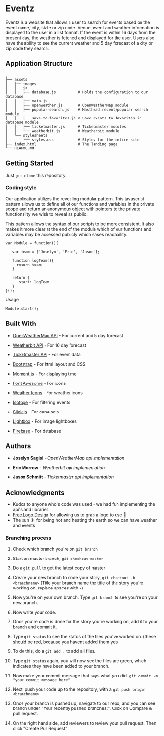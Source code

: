 # Eventz

Eventz is a website that allows a user to search for events based on the event name, city, state or zip code. Venue, event and weather information is displayed to the user in a list format. If the event is within 16 days from the present day, the weather is fetched and displayed for the user. Users also have the ability to see the current weather and 5 day forecast of a city or zip code they search.


## Application Structure
    .
    ├── assets
    │   ├── images
    │   ├── js
    │   │   ├── database.js          # Holds the configuration to our database
    │   │   ├── main.js
    │   │   ├── openweather.js       # OpenWeatherMap module
    │   │   ├── popular-search.js    # Masthead recent/popular search module
    │   │   ├── save-to-favorites.js # Save events to favorites in database module
    │   │   ├── ticketmaster.js      # Ticketmaster modules
    │   │   └── weatherbit.js        # Weatherbit module
    │   └── stylesheets
    │       └── styles.css           # Styles for the entire site
    ├── index.html                   # The landing page
    └── README.md



## Getting Started

Just `git clone` this repository.


### Coding style

Our application utilizes the revealing modular pattern. This javascript pattern allows us to define all of our functions and variables in the private scope and return an anonymous object with pointers to the private functionality we wish to reveal as public.

This pattern allows the syntax of our scripts to be more consistent. It also makes it more clear at the end of the module which of our functions and variables may be accessed publicly which eases readability.

```
var Module = function(){

   var team = ['Joselyn', 'Eric', 'Jason'];

   function logTeam(){
     return team;
   }

   return {
      start: logTeam
   }
}();
```

Usage
```
Module.start();
```


## Built With

* [OpenWeatherMap API](https://openweathermap.org/api) - For current and 5 day forecast

* [Weatherbit API](https://www.weatherbit.io/api/weather-forecast-16-day) - For 16 day forecast

* [Ticketmaster API](https://developer.ticketmaster.com/products-and-docs/) - For event data

* [Bootstrap](https://getbootstrap.com/) - For html layout and CSS

* [Moment.js](https://momentjs.com/) - For displaying time

* [Font Awesome](https://fontawesome.com/) - For icons

* [Weather Icons](http://erikflowers.github.io/weather-icons/) - For weather icons

* [Isotope](https://isotope.metafizzy.co/) - For filtering events

* [Slick.js](http://kenwheeler.github.io/slick/) - For carousels

* [Lightbox](http://lokeshdhakar.com/projects/lightbox2/) - For image lightboxes

* [Firebase](https://firebase.google.com/) - For database


## Authors

* **Joselyn Sagisi** - *OpenWeatherMap api implementation*

* **Eric Morrow** - *Weatherbit api implementation*

* **Jason Schmitt** - *Ticketmaster api implementation*


## Acknowledgments

* Kudos to anyone who's code was used - we had fun implementing the api's and libraries
* [Free Logo Design](https://www.freelogodesign.org/) for allowing us to grab a logo to use :raised_hands:
* The sun :sunny: for being hot and heating the earth so we can have weather and events





### Branching process


1. Check which branch you're on `git branch`

2. Start on master branch, `git checkout master`

3. Do a `git pull` to get the latest copy of master

4. Create your new branch to code your story, `git checkout -b <branchname>` (Title your branch name the title of the story you're working on, replace spaces with -)

5. Now you're on your own branch. Type `git branch` to see you're on your new branch.

6. Now write your code.

7. Once you're code is done for the story you're working on, add it to your branch and commit it.

8. Type `git status` to see the status of the files you've worked on. (these should be red, because you havent added them yet)

9. To do this, do a `git add .` to add all files.

10. Type `git status` again, you will now see the files are green, which indicates they have been added to your branch.

11. Now make your commit message that says what you did. `git commit -m "your commit message here"`

12. Next, push your code up to the repository, with a `git push origin <branchname>`

13. Once your branch is pushed up, navigate to our repo, and you can see branch under "Your recently pushed branches:". Click on Compare & pull request.

14. On the right hand side, add reviewers to review your pull request. Then click "Create Pull Request"